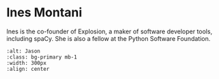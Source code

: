# Ines Montani

Ines is the co-founder of Explosion, a maker of software developer tools, including spaCy. She is also a fellow at the Python Software Foundation.

```{image} ../img/ines.jpg
:alt: Jason
:class: bg-primary mb-1
:width: 300px
:align: center
```